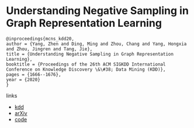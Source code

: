 # Understanding Negative Sampling in Graph Representation Learning

```
@inproceedings{mcns_kdd20,
author = {Yang, Zhen and Ding, Ming and Zhou, Chang and Yang, Hongxia and Zhou, Jingren and Tang, Jie},
title = {Understanding Negative Sampling in Graph Representation Learning},
booktitle = {Proceedings of the 26th ACM SIGKDD International Conference on Knowledge Discovery \&\#38; Data Mining (KDD)},
pages = {1666--1676},
year = {2020}
}
```

links
- [kdd](https://www.kdd.org/kdd2020/accepted-papers/view/understanding-negative-sampling-in-graph-representation-learning)
- [arXiv](https://arxiv.org/abs/2005.09863)
- [code](https://github.com/zyang-16/MCNS)
